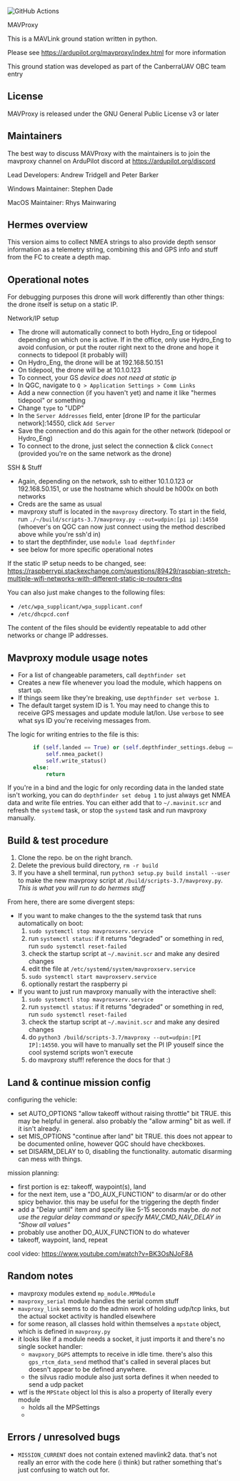 ![GitHub Actions](https://github.com/ardupilot/MAVProxy/actions/workflows/windows_build.yml/badge.svg)

MAVProxy

This is a MAVLink ground station written in python. 

Please see https://ardupilot.org/mavproxy/index.html for more information

This ground station was developed as part of the CanberraUAV OBC team
entry

License
-------

MAVProxy is released under the GNU General Public License v3 or later


Maintainers
-----------

The best way to discuss MAVProxy with the maintainers is to join the
mavproxy channel on ArduPilot discord at https://ardupilot.org/discord

Lead Developers: Andrew Tridgell and Peter Barker

Windows Maintainer: Stephen Dade

MacOS Maintainer: Rhys Mainwaring


Hermes overview
---------------
This version aims to collect NMEA strings to also provide depth sensor information as a telemetry string, combining this and GPS info and stuff from the FC to create a depth map.

Operational notes
-----------------
For debugging purposes this drone will work differently than other things: the drone itself is setup on a static IP.

Network/IP setup
* The drone will automatically connect to both Hydro_Eng or tidepool depending on which one is active. If in the office, only use Hydro_Eng to avoid confusion, or put the router right next to the drone and hope it connects to tidepool (it probably will)
* On Hydro_Eng, the drone will be at 192.168.50.151
* On tidepool, the drone will be at 10.1.0.123
* To connect, your GS *device does not need at static ip*
* In QGC, navigate to `Q > Application Settings > Comm Links`
* Add a new connection (if you haven't yet) and name it like "hermes tidepool" or something
* Change `type` to "UDP"
* In the `Server Addresses` field, enter [drone IP for the particular network]:14550, click `Add Server`
* Save the connection and do this again for the other network (tidepool or Hydro_Eng)
* To connect to the drone, just select the connection & click `Connect` (provided you're on the same network as the drone)

SSH & Stuff
* Again, depending on the network, ssh to either 10.1.0.123 or 192.168.50.151, or use the hostname which should be h000x on both networks
* Creds are the same as usual
* mavproxy stuff is located in the `mavproxy` directory. To start in the field, run `./~/build/scripts-3.7/mavproxy.py --out=udpin:[pi ip]:14550` (whoever's on QGC can now just connect using the method described above while you're ssh'd in)
* to start the depthfinder, use `module load depthfinder`
* see below for more specific operational notes

If the static IP setup needs to be changed, see: https://raspberrypi.stackexchange.com/questions/89429/raspbian-stretch-multiple-wifi-networks-with-different-static-ip-routers-dns

You can also just make changes to the following files:
* `/etc/wpa_supplicant/wpa_supplicant.conf`
* `/etc/dhcpcd.conf`

The content of the files should be evidently repeatable to add other networks or change IP addresses.

Mavproxy module usage notes
---------------------------
- For a list of changeable parameters, call `depthfinder set`
- Creates a new file whenever you load the module, which happens on start up.
- If things seem like they're breaking, use `depthfinder set verbose 1`.  
- The default target system ID is 1. You may need to change this to receive GPS messages and update module lat/lon. Use `verbose` to see what sys ID you're receiving messages from.

The logic for writing entries to the file is this:
```python
        if (self.landed == True) or (self.depthfinder_settings.debug == True):
            self.nmea_packet()
            self.write_status()
        else:
            return
```

If you're in a bind and the logic for only recording data in the landed state isn't working, you can do `depthfinder set debug 1` to just always get NMEA data and write file entries. You can either add that to `~/.mavinit.scr` and refresh the `systemd` task, or stop the `systemd` task and run mavproxy manually.

Build & test procedure
----------------------
1. Clone the repo. be on the right branch.
2. Delete the previous build directory, `rm -r build`
3. If you have a shell terminal, run `python3 setup.py build install --user` to make the new mavproxy script at `/build/scripts-3.7/mavproxy.py`. *This is what you will run to do hermes stuff*

From here, there are some divergent steps:
* If you want to make changes to the the systemd task that runs automatically on boot:
    1. `sudo systemctl stop mavproxserv.service`
    2. run `systemctl status`: if it returns "degraded" or something in red, run `sudo systemctl reset-failed`
    3. check the startup script at `~/.mavinit.scr` and make any desired changes
    4. edit the file at `/etc/systemd/system/mavproxserv.service`
    5. `sudo systemctl start mavproxserv.service`
    6. optionally restart the raspberry pi
* If you want to just run mavproxy manually with the interactive shell:
    1. `sudo systemctl stop mavproxserv.service`
    2. run `systemctl status`: if it returns "degraded" or something in red, run `sudo systemctl reset-failed`
    3. check the startup script at `~/.mavinit.scr` and make any desired changes
    4. do `python3 /build/scripts-3.7/mavproxy --out=udpin:[PI IP]:14550`. you will have to manually set the PI IP youself since the cool systemd scripts won't execute
    5. do mavproxy stuff! reference the docs for that :)


Land & continue mission config
------------------------------
configuring the vehicle:
* set AUTO_OPTIONS "allow takeoff without raising throttle" bit TRUE. this may be helpful in general. also probably the "allow arming" bit as well. if it isn't already.
* set MIS_OPTIONS "continue after land" bit TRUE. this does not appear to be documented online, however QGC should have checkboxes.
* set DISARM_DELAY to 0, disabling the functionality. automatic disarming can mess with things.

mission planning:
* first portion is ez: takeoff, waypoint(s), land
* for the next item, use a "DO_AUX_FUNCTION" to disarm/ar or do other spicy behavior. this may be useful for the triggering the depth finder
* add a "Delay until" item and specify like 5-15 seconds maybe. *do not use the regular delay command or specify MAV_CMD_NAV_DELAY in "Show all values"*
* probably use another DO_AUX_FUNCTION to do whatever
* takeoff, waypoint, land, repeat

cool video: https://www.youtube.com/watch?v=BK3OsNJoF8A
  

Random notes
------------
* mavproxy modules extend `mp_module.MPModule`
* `mavproxy_serial` module handles the serial comm stuff
* `mavproxy_link` seems to do the admin work of holding udp/tcp links, but the actual socket activity is handled elsewhere
* for some reason, all classes hold within themselves a `mpstate` object, which is defined in `mavproxy.py`
* it looks like if a module needs a socket, it just imports it and there's no single socket handler:
    * `mavpxory_DGPS` attempts to receive in idle time. there's also this `gps_rtcm_data_send` method that's called in several places but doesn't appear to be defined anywhere.
    * the silvus radio module also just sorta defines it when needed to send a udp packet
* wtf is the `MPState` object lol this is also a property of literally every module
    * holds all the MPSettings  
    * 

Errors / unresolved bugs
------------------------
* `MISSION_CURRENT` does not contain extened mavlink2 data. that's not really an error with the code here (i think) but rather something that's just confusing to watch out for.
